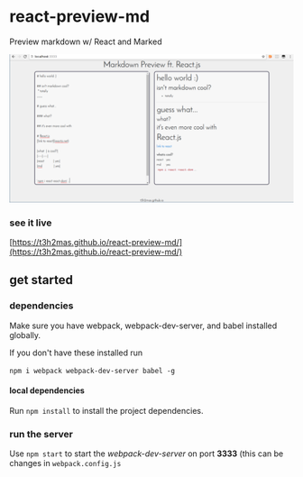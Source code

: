 # react-preview-md
Preview markdown w/ React and Marked

![preview](https://github.com/t3h2mas/react-preview-md/blob/master/img/react-md.png)

### see it live

[https://t3h2mas.github.io/react-preview-md/](https://t3h2mas.github.io/react-preview-md/)

## get started

### dependencies
Make sure you have webpack, webpack-dev-server, and babel installed globally.

If you don't have these installed run

`npm i webpack webpack-dev-server babel -g`

#### local dependencies
Run `npm install` to install the project dependencies.

### run the server
Use `npm start` to start the *webpack-dev-server* on port **3333** (this can be changes in `webpack.config.js`
